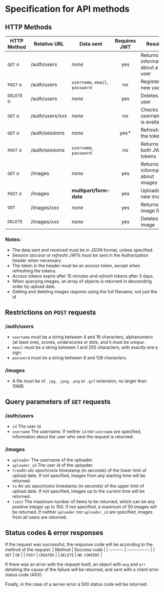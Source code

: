 # Specification for API methods

## HTTP Methods

| HTTP Method  | Relative URL    | Data sent                       | Requires JWT | Result                           | Data received                                              |
| ------------ | --------------- | ------------------------------- | :----------: | -------------------------------- | ---------------------------------------------------------- |
| `GET`      o | /auth/users     | _none_                          |     yes      | Returns information about a user | user_id, username                                          |
| `POST`     o | /auth/users     | `username`, `email`, `password` |      no      | Registers a new user             | `user_id`                                                  |
| `DELETE`   o | /auth/users     | _none_                          |     yes      | Deletes a user                   | _none_                                                     |
| `GET`      o | /auth/users/xxx | _none_                          |      no      | Checks if username is available  | `available`                                                |
| `GET`      o | /auth/sessions  | _none_                          |     yes*     | Refreshes the tokens             | `access_token`, `refresh_token`                            |
| `POST`     o | /auth/sessions  | `username`, `password`          |      no      | Returns both JWT tokens          | `access_token`, `refresh_token`                            |
| `GET`      o | /images         | _none_                          |     yes      | Returns information about images | [`filename`, `uploader`, `upload_date`, `width`, `height`] |
| `POST`     o | /images         | **multipart/form-data**         |     yes      | Uploads a new image              | `filename`                                                 |
| `GET`        | /images/xxx     | _none_                          |     yes      | Returns an image file            | **image/[jpg, png, gif]**                                  |
| `DELETE`     | /images/xxx     | _none_                          |     yes      | Deletes an image                 | _none_                                                     |


### Notes:
* The data sent and received must be in JSON format, unless specified.
* Session (*access* or *refresh*) JWTs must be sent in the Authorization header when necessary.
* The token in the header must be an *access* token, except when refreshing the tokens.
* *Access* tokens expire after 15 minutes and *refresh* tokens after 3 days.
* When querying images, an array of objects is returned in descending order by upload date.
* Getting and deleting images requires using the full filename, not just the id

## Restrictions on `POST` requests

### /auth/users
* `username` must be a string between 4 and 16 characters, alphanumeric (at least one), scores, underscores or dots, and it must be *unique*.
* `email` must be a string between 1 and 255 characters, with exactly one `@` sign.
* `password` must be a string between 8 and 128 characters.

### /images
* A file must be of `.jpg`, `.jpeg`, `.png` or `.gif` extension, no larger than 10MB.

## Query parameters of `GET` requests

### /auth/users
* `id` The user id.
* `username` The username.
If neither `id` nor `username` are specified, information about the user who sent the request is returned.

### /images
* `uploader` The username of the uploader.
* `uploader_id` The user id of the uploader.
* `from`An utc epoch/unix timestamp (in seconds) of the lower limit of upload date. If not specified, images from any starting time will be returned.
* `to` An utc epoch/unix timestamp (in seconds) of the upper limit of upload date. If not specified, images up to the current time will be returned.
* `limit` The maximum number of items to be returned, which can be any positive integer up to 100. If not specified, a maximum of 50 images will be returned.
If neither `uploader` nor `uploader_id` are specified, images from all users are returned.

## Status codes & error responses
If the request was successful, the response code will be according to the method of the request:
|  Method  | Success code |
| :------: | :----------: |
|  `GET`   |     `OK`     |
|  `POST`  |  `CREATED`   |
| `DELETE` | `NO CONTENT` |

If there was an error with the request itself, an object with `msg` and `err` detailing the cause of the failure will be returned, and sent with a client error status code (4XX).

Finally, in the case of a server error a 500 status code will be returned.
